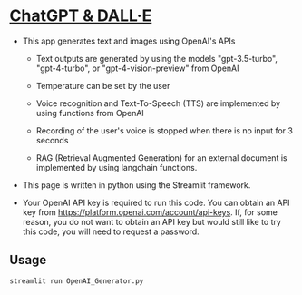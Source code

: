 # [ChatGPT & DALL·E](https://chatgpt-dalle.streamlit.app/)

* This app generates text and images using OpenAI's APIs
  
  - Text outputs are generated by using the models "gpt-3.5-turbo",
    "gpt-4-turbo", or "gpt-4-vision-preview" from OpenAI

  - Temperature can be set by the user

  - Voice recognition and Text-To-Speech (TTS) are implemented by using
    functions from OpenAI

  - Recording of the user's voice is stopped when there is no input for 3 seconds
  
  - RAG (Retrieval Augmented Generation) for an external document is implemented
    by using langchain functions.

* This page is written in python using the Streamlit framework.

* Your OpenAI API key is required to run this code. You can obtain an API key
  from https://platform.openai.com/account/api-keys. If, for some reason, you
  do not want to obtain an API key but would still like to try this code,
  you will need to request a password.

## Usage
```python
streamlit run OpenAI_Generator.py
```
